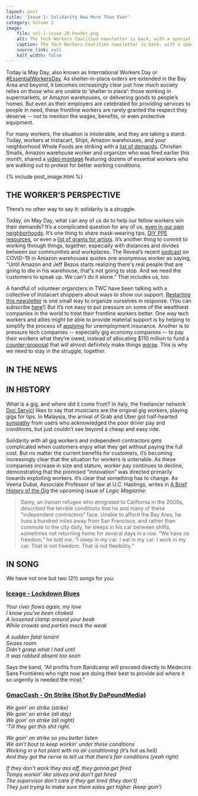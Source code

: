 ```yaml
---
layout: post
title: 'Issue 1: Solidarity Now More Than Ever'
category: Volume 2
image:
    file: vol-1-issue-20-header.png
    alt: The Tech Workers Coalition newsletter is back, with a special May Day edition!
    caption: The Tech Workers Coalition newsletter is back, with a special May Day edition!
    source_link: null
    half_width: false
---
```


Today is May Day, also known as International Workers Day or [#EssentialWorkersDay](https://twitter.com/search?q=%23EssentialWorkersDay&src=typeahead_click). As shelter-in-place orders are extended in the Bay Area and beyond, it becomes increasingly clear just how much society relies on those who are unable to ‘shelter in place’: those working in supermarkets, or Amazon warehouses, or delivering goods to people’s homes. But even as their employers are celebrated for providing services to people in need, these frontline workers are rarely granted the respect they deserve -- not to mention the wages, benefits, or even protective equipment.

<!-- excerpt -->

For many workers, the situation is intolerable, and they are taking a stand. Today, workers at Instacart, Shipt, Amazon warehouses, and your neighborhood Whole Foods are striking with a [list of demands](https://docs.google.com/document/d/1KD8uaVch14xBD1TTZ-TKbAub-IcqERS6O1OVeL2HbtY/edit). Christian Smalls, Amazon warehouse worker and organizer who was fired earlier this month, shared a [video montage](https://twitter.com/Shut_downAmazon/status/1255681771292721158) featuring dozens of essential workers who are walking out to protest for better working conditions.

{% include post_image.html %}

## THE WORKER’S PERSPECTIVE

There’s no other way to say it: solidarity is a struggle. 

Today, on May Day, what can any of us do to help our fellow workers win their demands? It’s a complicated question for any of us, [even in our own neighborhoods](https://itsgoingdown.org/autonomous-groups-are-mobilizing-mutual-aid-initiatives-to-combat-the-coronavirus/). It’s one thing to share mask-wearing tips, [DIY PPE resources](https://diyppe.us/), or even a [list of grants for artists](https://www.booooooom.com/2020/03/20/covid-19-resources-for-artists/). It’s another thing to commit to working through things, together, especially with distances and divides between our communities and workplaces. The Reveal’s recent [podcast](https://www.revealnews.org/episodes/pandemic-protests-and-profits/) on COVID-19 in Amazon warehouses quotes one anonymous worker as saying, “Until Amazon and Jeff Bezos starts realizing there's real people that are going to die in his warehouse, that's not going to stop. And we need the customers to speak up. We can't do it alone.” That includes us, too.

A handful of volunteer organizers in TWC have been talking with a collective of Instacart shoppers about ways to show our support. [Restarting this newsletter](/about/) is one small way to organize ourselves in response. (You can subscribe [here](/subscribe/)!) But it’s not easy to put pressure on some of the wealthiest companies in the world to treat their frontline workers better. One way tech workers and allies might be able to provide material support is by helping to simplify the process of [applying](https://www.wired.com/story/gig-workers-unemployment-benefits-wont-come-quickly/) for unemployment insurance. Another is to pressure tech companies -- especially gig economy companies -- to pay their workers what they’re owed, instead of allocating $110 million to fund a [counter-proposal](https://www.motherjones.com/coronavirus-updates/2020/04/protesting-uber-and-lyft-drivers-want-back-pay-and-more-coronavirus-protections/) that will almost definitely make things [worse](http://laborcenter.berkeley.edu/the-uber-lyft-ballot-initiative-guarantees-only-5-64-an-hour/). This is why we need to stay in the struggle, together.

## IN THE NEWS

## IN HISTORY

What is a gig, and where did it come from? In Italy, the freelancer network [Doc Servici](https://www.docservizi.it/) likes to say that musicians are the original gig workers, playing gigs for tips. In Malaysia, the arrival of Grab and Uber got half-hearted [sympathy](https://www.quora.com/Do-you-pity-the-Malaysian-taxi-drivers-who-lose-their-income-to-Uber-and-Grabcar-drivers-in-Malaysia) from users who acknowledged the poor driver pay and conditions, but just couldn’t see beyond a cheap and easy ride. 

Solidarity with all gig workers and independent contractors gets complicated when customers enjoy what they get without paying the full cost. But no matter the current benefits for customers, it’s becoming increasingly clear that the situation for workers is untenable. As these companies increase in size and stature, worker pay continues to decline, demonstrating that the promised “innovation” was directed primarily towards exploiting workers. it’s clear that something has to change. As Veena Dubal, Associate Professor of law at U.C. Hastings, writes in [A Brief History of the Gig](https://logicmag.io/security/a-brief-history-of-the-gig/) the upcoming issue of _Logic Magazine_:

> Samy, an Iranian refugee who emigrated to California in the 2000s, described the terrible conditions that he and many of these “independent contractors” face. Unable to afford the Bay Area, he lives a hundred miles away from San Francisco, and rather than commute to the city daily, he sleeps in his car between shifts, sometimes not returning home for several days in a row. “We have no freedom,” he told me. “I sleep in my car. I eat in my car. I work in my car. That is not freedom. That is not flexibility.”

## IN SONG

We have not one but two (2!!) songs for you:

### [Iceage - Lockdown Blues](https://iceage.bandcamp.com/track/lockdown-blues)

_Your river flows again, my love_  
_I know you've been choked_  
_A loosened clamp around your beak_  
_While crowds and parties mock the weak_

_A sudden fatal tenant_  
_Seizes room_  
_Didn't grasp what I had until_  
_It was robbed absent too soon_

Says the band, “All profits from Bandcamp will proceed directly to Médecins Sans Frontières who right now are doing their best to provide aid where it so urgently is needed the most.”

### [GmacCash - On Strike (Shot By DaPoundMedia)](https://www.youtube.com/watch?v=uJOHvQ9cL38)

_We goin’ on strike (strike)_  
_We goin’ on strike (all day)_  
_We goin’ on strike (all night)_  
_‘Till they get this shit right._

_We goin’ on strike so you better listen_  
_We ain’t bout to keep workin’ under these conditions_  
_Working in a hot plant with no air conditioning (it’s hot as hell)_  
_And they got the nerve to tell us that there’s fair conditions (yeah right)_

_If they don’t work they ass off, they gonna get fired_  
_Temps workin’ like slaves and don’t get hired_  
_The supervisor don’t care if they get tired (they don’t)_  
_They just trying to make sure them sales get higher (keep goin’)_
